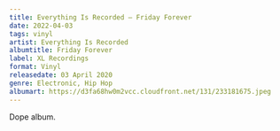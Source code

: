 ```yaml
---
title: Everything Is Recorded – Friday Forever
date: 2022-04-03
tags: vinyl
artist: Everything Is Recorded
albumtitle: Friday Forever
label: XL Recordings
format: Vinyl
releasedate: 03 April 2020
genre: Electronic, Hip Hop
albumart: https://d3fa68hw0m2vcc.cloudfront.net/131/233181675.jpeg
---
```


Dope album. 